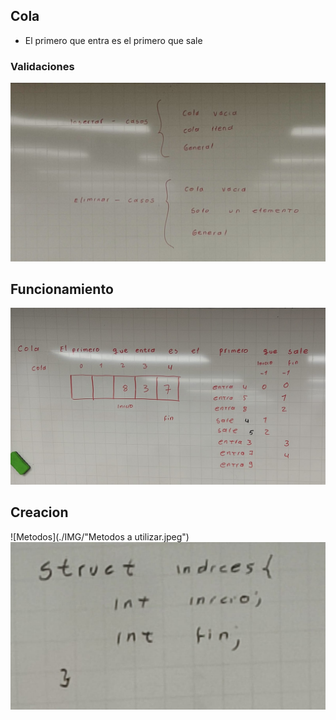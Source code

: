 ## Cola
  - El primero que entra es el primero que sale
### Validaciones
![Validaciones](./IMG/ValidacionesCola2.jpeg)

## Funcionamiento 

![Funcionamiento](./IMG/ExplicacionFuncionamiento.jpeg)

## Creacion 
![Metodos](./IMG/"Metodos a utilizar.jpeg")
![Structure](./IMG/StructureCola.jpeg)
